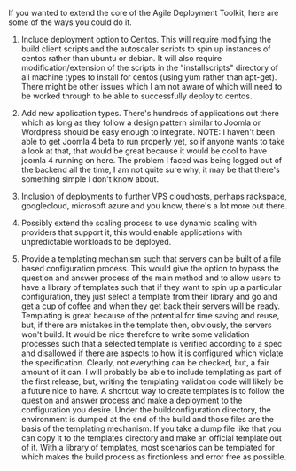 If you wanted to extend the core of the Agile Deployment Toolkit, here are some of the ways you could do it.

1) Include deployment option to Centos. 
This will require modifying the build client scripts and the autoscaler scripts to spin up instances of centos rather than 
ubuntu or debian. It will also require modification/extension of the scripts in the "installscripts" directory of all machine types to install for centos (using yum rather than apt-get). There might be other issues which I am not aware of which will need to be worked through to be able to successfully deploy to centos. 

2) Add new application types. There's hundreds of applications out there which as long as they follow a design pattern similar to 
Joomla or Wordpress should be easy enough to integrate. NOTE: I haven't been able to get Joomla 4 beta to run properly yet, so if anyone wants to take a look at that, that would be great because it would be cool to have joomla 4 running on here. The problem I faced was being logged out of the backend all the time, I am not quite sure why, it may be that there's something simple I don't know about. 

3) Inclusion of deployments to further VPS cloudhosts, perhaps rackspace, googlecloud, microsoft azure and you know, there's a lot more out there. 

4) Possibly extend the scaling process to use dynamic scaling with providers that support it, this would enable applications with unpredictable workloads to be deployed.

5) Provide a templating mechanism such that servers can be built of a file based configuration process. This would give the option to bypass the question and answer process of the main method and to allow users to have a library of templates such that if they want to spin up a particular configuration, they just select a template from their library and go and get a cup of coffee and when they get back their servers will be ready. Templating is great because of the potential for time saving and reuse, but, if there are mistakes in the template then, obviously, the servers won't build. It would be nice therefore to write some validation processes such that a selected template is verified according to a spec and disallowed if there are aspects to how it is configured which violate the specification. Clearly, not everything can be checked, but, a fair amount of it can. I will probably be able to include templating as part of the first release, but, writing the templating validation code will likely be a future nice to have. A shortcut way to create templates is to follow the question and answer process and make a deployment to the configuration you desire. Under the buildconfiguration directory, the environment is dumped at the end of the build and those files are the basis of the templating mechanism. If you take a dump file like that you can copy it to the templates directory and make an official template out of it. With a library of templates, most scenarios can be templated for which makes the build process as firctionless and error free as possible. 
